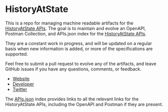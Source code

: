 # HistoryAtStateThis is a repo for managing machine readable artifacts for the [HistoryAtState APIs](http://history.state.gov). The goal is to maintain and evolve an OpenAPI, Postman Collection, and APIs.json index for the [HistoryAtState APIs](http://history.state.gov).They are a constant work in progress, and will be updated on a regular basis when new information is added, or more of the specifications are supported.Feel free to submit a pull request to evolve any of the artifacts, and leave GitHub issues if you have any questions, comments, or feedback.- [Website](http://history.state.gov)- [Developer](http://history.state.gov)- [Twitter](https://twitter.com/HistoryAtState)The [APIs.json](https://github.com/api-evangelist/historyatstate/blob/master/apis.json) index provides links to all the relevant links for the HistoryAtState APIs, including the OpenAPI and Postman if they are present.